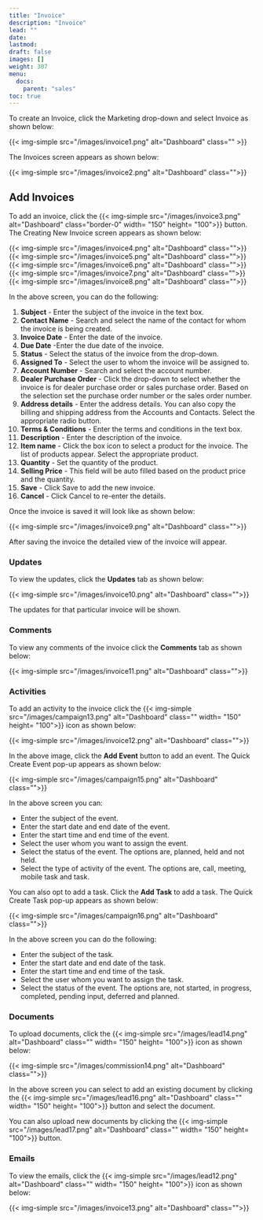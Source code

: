 ```yaml
---
title: "Invoice"
description: "Invoice"
lead: ""
date:
lastmod:
draft: false
images: []
weight: 307
menu:
  docs:
    parent: "sales"
toc: true
---
```


To create an Invoice, click the Marketing drop-down and select Invoice as shown below:

{{< img-simple src="/images/invoice1.png"  alt="Dashboard" class="" >}}

The Invoices screen appears as shown below:

{{< img-simple src="/images/invoice2.png"  alt="Dashboard" class="">}}

## Add Invoices
To add an invoice, click the {{< img-simple src="/images/invoice3.png"  alt="Dashboard" class="border-0" width= "150" height= "100">}} button. The Creating New Invoice screen appears as shown below:

{{< img-simple src="/images/invoice4.png"  alt="Dashboard" class="">}}
{{< img-simple src="/images/invoice5.png"  alt="Dashboard" class="">}}
{{< img-simple src="/images/invoice6.png"  alt="Dashboard" class="">}}
{{< img-simple src="/images/invoice7.png"  alt="Dashboard" class="">}}
{{< img-simple src="/images/invoice8.png"  alt="Dashboard" class="">}}

In the above screen, you can do the following:

1.	**Subject** - Enter the subject of the invoice in the text box.
2.	**Contact Name** - Search and select the name of the contact for whom the invoice is being created.
3.	**Invoice Date** - Enter the date of the invoice.
4.	**Due Date** -Enter the due date of the invoice.
5.  **Status** - Select the status of the invoice from the drop-down.
6.	**Assigned To** - Select the user to whom the invoice will be assigned to.
7.	**Account Number** - Search and select the account number.
8.	**Dealer Purchase Order** - Click the drop-down to select whether the invoice is for dealer purchase order or sales purchase order. Based on the selection set the purchase order number or the sales order number.
9.	**Address details** - Enter the address details. You can also copy the billing and shipping address from the Accounts and Contacts. Select the appropriate radio button.
10.	**Terms & Conditions** - Enter the terms and conditions in the text box.
11.	**Description** - Enter the description of the invoice.
12.	**Item name** - Click the box icon to select a product for the invoice. The list of products appear. Select the appropriate product.
13.	**Quantity** - Set the quantity of the product.
14.	**Selling Price** - This field will be auto filled based on the product price and the quantity.
28.	**Save** - Click Save to add the new invoice.
29.	**Cancel** - Click Cancel to re-enter the details.

Once the invoice is saved it will look like as shown below:

{{< img-simple src="/images/invoice9.png"  alt="Dashboard" class="">}}

After saving the invoice the detailed view of the invoice will appear.

### Updates

To view the updates, click the **Updates** tab as shown below:

{{< img-simple src="/images/invoice10.png"  alt="Dashboard" class="">}}

The updates for that particular invoice will be shown.

### Comments

To view any comments of the invoice click the **Comments** tab as shown below:

{{< img-simple src="/images/invoice11.png"  alt="Dashboard" class="">}}

### Activities

To add an activity to the invoice click the {{< img-simple src="/images/campaign13.png"  alt="Dashboard" class="" width= "150" height= "100">}} icon as shown below:

{{< img-simple src="/images/invoice12.png"  alt="Dashboard" class="">}}

In the above image, click the **Add Event** button to add an event. The Quick Create Event pop-up appears as shown below:

{{< img-simple src="/images/campaign15.png"  alt="Dashboard" class="">}}

In the above screen you can:

* Enter the subject of the event.
* Enter the start date and end date of the event.
* Enter the start time and end time of the event.
* Select the user whom you want to assign the event.
* Select the status of the event. The options are, planned, held and not held.
* Select the type of activity of the event. The options are, call, meeting, mobile task and task.

You can also opt to add a task. Click the **Add Task** to add a task. The Quick Create Task pop-up appears as shown below:

{{< img-simple src="/images/campaign16.png"  alt="Dashboard" class="">}}

In the above screen you can do the following:

* Enter the subject of the task.
* Enter the start date and end date of the task.
* Enter the start time and end time of the task.
* Select the user whom you want to assign the task.
* Select the status of the event. The options are, not started, in progress, completed,  pending input, deferred and planned.

### Documents

To upload documents, click the {{< img-simple src="/images/lead14.png"  alt="Dashboard" class="" width= "150" height= "100">}} icon as shown below:

{{< img-simple src="/images/commission14.png"  alt="Dashboard" class="">}}

In the above screen you can select to add an existing document by clicking the {{< img-simple src="/images/lead16.png"  alt="Dashboard" class="" width= "150" height= "100">}} button and select the document.

You can also upload new documents by clicking the {{< img-simple src="/images/lead17.png"  alt="Dashboard" class="" width= "150" height= "100">}} button.

### Emails

To view the emails, click the {{< img-simple src="/images/lead12.png"  alt="Dashboard" class="" width= "150" height= "100">}}  icon as shown below:

{{< img-simple src="/images/invoice13.png"  alt="Dashboard" class="">}}
